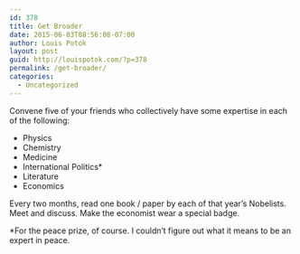 ```yaml
---
id: 378
title: Get Broader
date: 2015-06-03T08:56:08-07:00
author: Louis Potok
layout: post
guid: http://louispotok.com/?p=378
permalink: /get-broader/
categories:
  - Uncategorized
---
```

Convene five of your friends who collectively have some expertise in each of the following:

  * Physics
  * Chemistry
  * Medicine
  * International Politics*
  * Literature
  * Economics

Every two months, read one book / paper by each of that year&#8217;s Nobelists.  Meet and discuss. Make the economist wear a special badge.

*For the peace prize, of course. I couldn&#8217;t figure out what it means to be an expert in peace.
